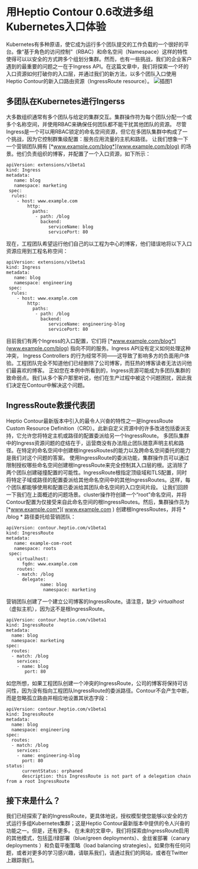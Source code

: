 ﻿# 用Heptio Contour 0.6改进多组Kubernetes入口体验
Kubernetes有多种原语，使它成为运行多个团队提交的工作负载的一个很好的平台。像“基于角色的访问控制”（RBAC）和命名空间（Namespace）这样的特性使得可以以安全的方式跨多个组划分集群。然而，也有一些挑战，我们的企业客户遇到的最重要的问题之一在于Ingress API。在这篇文章中，我们将探索一个坏的入口资源如何打破你的入口层，并通过我们的新方法，以多个团队入口使用Heptio Contour的新入口路由资源（IngressRoute resource）。
![插图1](https://img-blog.csdnimg.cn/201910031212130.png?x-oss-process=image/watermark,type_ZmFuZ3poZW5naGVpdGk,shadow_10,text_aHR0cHM6Ly9ibG9nLmNzZG4ubmV0L1doaXNwZXJfV2FuZw==,size_16,color_FFFFFF,t_70)
## 多团队在Kubernetes进行Ingerss
大多数组织通常有多个团队与给定的集群交互。集群操作符为每个团队分配一个或多个名称空间，并使用RBAC来确保任何团队都不能干扰其他团队的资源。
尽管Ingress是一个可以用RBAC锁定的命名空间资源，但它在多团队集群中构成了一个挑战，因为它控制群集级配置：服务应用流量的主机和路径。
让我们想象一下一个营销团队拥有 [*www.example.com/blog*](www.example.com/blog) 的场景。他们负责组织的博客，并配置了一个入口资源，如下所示：
```
apiVersion: extensions/v1beta1
kind: Ingress
metadata:
   name: blog
   namespace: marketing
 spec:
  rules:
    - host: www.example.com
        http:
          paths:
           - path: /blog
             backend:
                serviceName: blog
                servicePort: 80
```
现在，工程团队希望运行他们自己的以工程为中心的博客，他们错误地将以下入口资源应用到工程名称空间：
```
apiVersion: extensions/v1beta1
kind: Ingress
metadata:
   name: blog
   namespace: engineering
 spec:
  rules:
    - host: www.example.com
        http:
          paths:
           - path: /blog
             backend:
                serviceName: engineering-blog
                servicePort: 80
```
目前我们有两个Ingress的入口配置，它们将 [*www.example.com/blog*](www.example.com/blog) 指向不同的服务。Ingress API没有定义如何处理这种冲突， Ingress Controllers 的行为经常不同——这导致了影响多方的负面用户体验。工程团队完全不知道他们已经删除了公司博客，而狂热的博客读者无法访问他们最喜欢的博客。
正如您在本例中所看到的，Ingress资源可能成为多团队集群的致命弱点。我们从多个客户那里听说，他们在生产过程中被这个问题困扰，因此我们决定在Contour中解决这个问题。
## IngressRoute救援代表团
Heptio Contour最新版本中引入的最令人兴奋的特性之一是IngressRoute Custom Resource Definition（CRD）。此新自定义资源中的许多改进包括委派支持，它允许您将特定主机或路径的配置委派给另一个IngressRoute。
多团队集群中的Ingress资源问题的症结在于，运营商没有办法阻止团队随意声明主机和路径。在特定的命名空间中创建根IngressRoutes的能力以及跨命名空间委托的能力是我们对这个问题的答案。
使用IngressRoute的委派功能，集群操作员可以通过限制授权哪些命名空间创建根IngressRoute来完全控制其入口层的根。这消除了两个团队创建碰撞配置的可能性。IngressRoute根指定顶级域和TLS配置，同时将特定子域或路径的配置委派给其他命名空间中的其他IngressRoutes。这样，每个团队都能够使用和配置已委派给其团队命名空间的入口空间片段。
让我们回顾一下我们在上面概述的问题场景。cluster操作符创建一个“root”命名空间，并将Contour配置为仅接受来自此命名空间的根IngressRoutes。然后，集群操作员为 [*www.example.com*]( www.example.com ) 创建根IngressRoutes，并将 * /blog * 路径委托给营销团队：
```
apiVersion: contour.heptio.com/v1beta1 
kind: IngressRoute
metadata:
   name: example-com-root 
   namespace: roots
 spec:
    virtualhost:
      fqdn: www.example.com
    routes: 
    - match: /blog
      delegate: 
             name: blog
              namespace: marketing
```
营销团队创建了一个建立公司博客的IngressRoute。请注意，缺少 *virtualhost* （虚拟主机），因为这不是根IngressRoute。
```
apiVersion: contour.heptio.com/v1beta1 
kind: IngressRoute 
metadata: 
  name: blog
  namespace: marketing 
spec: 
  routes:
  - match: /blog
    services:
    - name: blog 
       port: 80
```
如您所想，如果工程团队创建一个冲突的IngressRoute，公司的博客将保持可访问性，因为没有指向工程团队IngressRoute的委派路径。Contour不会产生中断，而是忽略孤立路由并相应地设置其状态字段：
```
apiVersion: contour.heptio.com/v1beta1 
kind: IngressRoute
metadata:
  name: blog
  namespace: engineering
spec: 
  routes:
  - match: /blog
    services:
    - name: engineering-blog
      port: 80
status:
      currentStatus: orphaned
      description: this IngressRoute is not part of a delegation chain from a root IngressRoute
```
## 接下来是什么？
我们已经探索了新的IngressRoute，更具体地说，授权模型使您能够以安全的方式运行多组Kubernetes集群；这是Heptio Contour最新版本中提供的令人兴奋的功能之一。但是，还有更多。
在未来的文章中，我们将探索由IngressRoute启用的其他模式，包括蓝/绿部署（blue/green deployments）、金丝雀部署（canary deployments ）和负载平衡策略（load balancing strategies）。如果你有任何问题，或者对更多的学习感兴趣，请联系我们，请通过我们的网站，或者在Twitter上跟踪我们。
